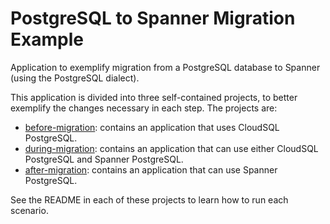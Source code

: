 # PostgreSQL to Spanner Migration Example

Application to exemplify migration from a PostgreSQL database to Spanner (using the PostgreSQL dialect).

This application is divided into three self-contained projects, to better exemplify the changes necessary in each step. The projects are:

* [before-migration](before-migration): contains an application that uses CloudSQL PostgreSQL.
* [during-migration](during-migration): contains an application that can use either CloudSQL PostgreSQL and Spanner PostgreSQL.
* [after-migration](after-migration): contains an application that can use Spanner PostgreSQL.

See the README in each of these projects to learn how to run each scenario.

